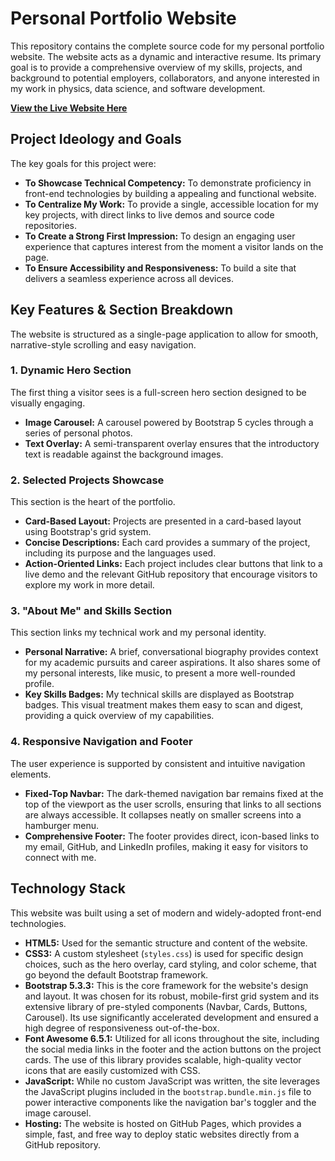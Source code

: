 # Personal Portfolio Website

This repository contains the complete source code for my personal portfolio website. The website acts as a dynamic and interactive resume. Its primary goal is to provide a comprehensive overview of my skills, projects, and background to potential employers, collaborators, and anyone interested in my work in physics, data science, and software development.

[**View the Live Website Here**](#)

## Project Ideology and Goals

The key goals for this project were:

*   **To Showcase Technical Competency:** To demonstrate proficiency in front-end technologies by building a appealing and functional website.
*   **To Centralize My Work:** To provide a single, accessible location for my key projects, with direct links to live demos and source code repositories.
*   **To Create a Strong First Impression:** To design an engaging user experience that captures interest from the moment a visitor lands on the page.
*   **To Ensure Accessibility and Responsiveness:** To build a site that delivers a seamless experience across all devices.

## Key Features & Section Breakdown

The website is structured as a single-page application to allow for smooth, narrative-style scrolling and easy navigation.

### 1. Dynamic Hero Section
The first thing a visitor sees is a full-screen hero section designed to be visually engaging.

*   **Image Carousel:** A carousel powered by Bootstrap 5 cycles through a series of personal photos.
*   **Text Overlay:** A semi-transparent overlay ensures that the introductory text is readable against the background images.

### 2. Selected Projects Showcase
This section is the heart of the portfolio.

*   **Card-Based Layout:** Projects are presented in a card-based layout using Bootstrap's grid system. 
*   **Concise Descriptions:** Each card provides a summary of the project, including its purpose and the languages used.
*   **Action-Oriented Links:** Each project includes clear buttons that link to a live demo and the relevant GitHub repository that encourage visitors to explore my work in more detail.

### 3. "About Me" and Skills Section
This section links my technical work and my personal identity.

*   **Personal Narrative:** A brief, conversational biography provides context for my academic pursuits and career aspirations. It also shares some of my personal interests, like music, to present a more well-rounded profile.
*   **Key Skills Badges:** My technical skills are displayed as Bootstrap badges. This visual treatment makes them easy to scan and digest, providing a quick overview of my capabilities.
### 4. Responsive Navigation and Footer
The user experience is supported by consistent and intuitive navigation elements.

*   **Fixed-Top Navbar:** The dark-themed navigation bar remains fixed at the top of the viewport as the user scrolls, ensuring that links to all sections are always accessible. It collapses neatly on smaller screens into a hamburger menu.
*   **Comprehensive Footer:** The footer provides direct, icon-based links to my email, GitHub, and LinkedIn profiles, making it easy for visitors to connect with me.

## Technology Stack

This website was built using a set of modern and widely-adopted front-end technologies.

*   **HTML5:** Used for the semantic structure and content of the website.
*   **CSS3:** A custom stylesheet (`styles.css`) is used for specific design choices, such as the hero overlay, card styling, and color scheme, that go beyond the default Bootstrap framework.
*   **Bootstrap 5.3.3:** This is the core framework for the website's design and layout. It was chosen for its robust, mobile-first grid system and its extensive library of pre-styled components (Navbar, Cards, Buttons, Carousel). Its use significantly accelerated development and ensured a high degree of responsiveness out-of-the-box.
*   **Font Awesome 6.5.1:** Utilized for all icons throughout the site, including the social media links in the footer and the action buttons on the project cards. The use of this library provides scalable, high-quality vector icons that are easily customized with CSS.
*   **JavaScript:** While no custom JavaScript was written, the site leverages the JavaScript plugins included in the `bootstrap.bundle.min.js` file to power interactive components like the navigation bar's toggler and the image carousel.
*   **Hosting:** The website is hosted on GitHub Pages, which provides a simple, fast, and free way to deploy static websites directly from a GitHub repository.
